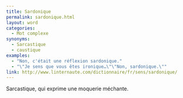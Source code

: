 ```yaml
---
title: Sardonique
permalink: sardonique.html
layout: word
categories:
  - Mot complexe
synonyms:
  - Sarcastique
  - caustique
examples:
  - "Non, c'était une réflexion sardonique."
  - "\"Je sens que vous êtes ironique…\"\"Non, sardonique.\""
link: http://www.linternaute.com/dictionnaire/fr/sens/sardonique/
---
```


Sarcastique, qui exprime une moquerie méchante.

